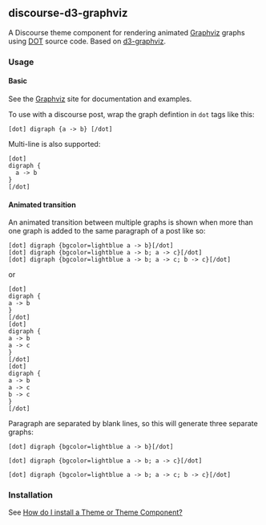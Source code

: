 ## discourse-d3-graphviz

A Discourse theme component for rendering animated
[Graphviz](https://www.graphviz.org/) graphs using
[DOT](https://www.graphviz.org/doc/info/lang.html) source code. Based
on [d3-graphviz](https://github.com/magjac/d3-graphviz).

### Usage
#### Basic

See the [Graphviz](https://www.graphviz.org/documentation/) site for documentation and examples.

To use with a discourse post, wrap the graph defintion in `dot` tags
like this:

```
[dot] digraph {a -> b} [/dot]
```

Multi-line is also supported:

```
[dot]
digraph {
  a -> b
}
[/dot]
```

#### Animated transition

An animated transition between multiple graphs is shown when more
than one graph is added to the same paragraph of a post like so:

```
[dot] digraph {bgcolor=lightblue a -> b}[/dot]
[dot] digraph {bgcolor=lightblue a -> b; a -> c}[/dot]
[dot] digraph {bgcolor=lightblue a -> b; a -> c; b -> c}[/dot]
```

or

```
[dot]
digraph {
a -> b
}
[/dot]
[dot]
digraph {
a -> b
a -> c
}
[/dot]
[dot]
digraph {
a -> b
a -> c
b -> c
}
[/dot]
```

Paragraph are separated by blank lines, so this will generate three separate graphs:

```
[dot] digraph {bgcolor=lightblue a -> b}[/dot]

[dot] digraph {bgcolor=lightblue a -> b; a -> c}[/dot]

[dot] digraph {bgcolor=lightblue a -> b; a -> c; b -> c}[/dot]
```

### Installation

See [How do I install a Theme or Theme Component?](https://meta.discourse.org/t/how-do-i-install-a-theme-or-theme-component/63682)

